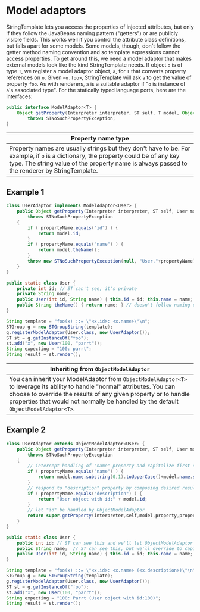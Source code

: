 # Model adaptors

StringTemplate lets you access the properties of injected attributes, but only if they follow the JavaBeans naming pattern ("getters") or are publicly visible fields.
This works well if you control the attribute class definitions, but falls apart for some models.
Some models, though, don't follow the getter method naming convention and so template expressions cannot access properties.
To get around this, we need a model adaptor that makes external models look like the kind StringTemplate needs.
If object `o` is of type `T`, we register a model adaptor object, `a`, for `T` that converts property references on `o`.
Given `<o.foo>`, StringTemplate will ask `a` to get the value of property `foo`.
As with renderers, `a` is a suitable adaptor if "`o` is instance of `a`'s associated type".
For the statically typed language ports, here are the interfaces:

```java
public interface ModelAdaptor<T> {
    Object getProperty(Interpreter interpreter, ST self, T model, Object property, String propertyName)
        throws STNoSuchPropertyException;
}
```

|Property name type|
|------------------|
|Property names are usually strings but they don't have to be. For example, if `o` is a dictionary, the property could be of any key type. The string value of the property name is always passed to the renderer by StringTemplate.|

## Example 1
 
```java
class UserAdaptor implements ModelAdaptor<User> {
    public Object getProperty(Interpreter interpreter, ST self, User model, Object property, String propertyName)
        throws STNoSuchPropertyException
    {
        if ( propertyName.equals("id") ) {
            return model.id;
        }
        if ( propertyName.equals("name") ) {
            return model.theName();
        }
        throw new STNoSuchPropertyException(null, "User."+propertyName);
    }
}

public static class User {
    private int id; // ST can't see; it's private
    private String name;
    public User(int id, String name) { this.id = id; this.name = name; }
    public String theName() { return name; } // doesn't follow naming conventions
}
```

```java
String template = "foo(x) ::= \"<x.id>: <x.name>\"\n";
STGroup g = new STGroupString(template);
g.registerModelAdaptor(User.class, new UserAdaptor());
ST st = g.getInstanceOf("foo");
st.add("x", new User(100, "parrt"));
String expecting = "100: parrt";
String result = st.render();
```

|Inheriting from `ObjectModelAdaptor`|
|---|
|You can inherit your ModelAdaptor from `ObjectModelAdaptor<T>` to leverage its ability to handle "normal" attributes. You can choose to override the results of any given property or to handle properties that would not normally be handled by the default `ObjectModelAdaptor<T>`.|

## Example 2
 
```java
class UserAdaptor extends ObjectModelAdaptor<User> {
    public Object getProperty(Interpreter interpreter, ST self, User model, Object property, String propertyName)
        throws STNoSuchPropertyException
    {
        // intercept handling of "name" property and capitalize first character
        if ( propertyName.equals("name") ) {
            return model.name.substring(0,1).toUpperCase()+model.name.substring(1);
        }
        // respond to "description" property by composing desired result
        if ( propertyName.equals("description") ) {
            return "User object with id:" + model.id;
        }
        // let "id" be handled by ObjectModelAdaptor
        return super.getProperty(interpreter,self,model,property,propertyName);
    }
}

public static class User {
    public int id; // ST can see this and we'll let ObjectModelAdaptor handle it
    public String name;  // ST can see this, but we'll override to capitalize
    public User(int id, String name) { this.id = id; this.name = name; }
}
```
 
```java
String template = "foo(x) ::= \"<x.id>: <x.name> (<x.description>)\"\n";
STGroup g = new STGroupString(template);
g.registerModelAdaptor(User.class, new UserAdaptor());
ST st = g.getInstanceOf("foo");
st.add("x", new User(100, "parrt"));
String expecting = "100: Parrt (User object with id:100)";
String result = st.render();
```
